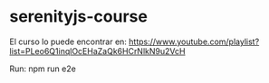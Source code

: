 # serenityjs-course

El curso lo puede encontrar en: https://www.youtube.com/playlist?list=PLeo6Q1inqlOcEHaZaQk6HCrNlkN9u2VcH


Run: npm run e2e